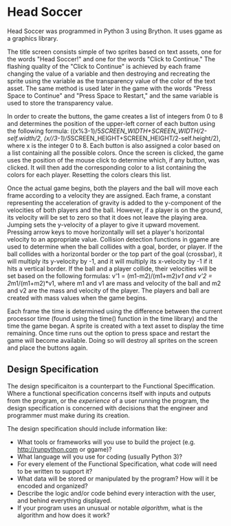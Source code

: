 # Head Soccer
Head Soccer was programmed in Python 3 using Brython.  It uses ggame as a graphics library.

The title screen consists simple of two sprites based on text assets, one for the words "Head Soccer!" and one for the words "Click to Continue."  The flashing quality of the "Click to Continue" is achieved by each frame changing the value of a variable and then destroying and recreating the sprite using the variable as the transparency value of the color of the text asset.  The same method is used later in the game with the words "Press Space to Continue" and "Press Space to Restart," and the same variable is used to store the transparency value.

In order to create the buttons, the game creates a list of integers from 0 to 8 and determines the position of the upper-left corner of each button using the following formula: ((x%3-1)/5*SCREEN_WIDTH+SCREEN_WIDTH/2-self.width/2, (x//3-1)/5*SCREEN_HEIGHT+SCREEN_HEIGHT/2-self.height/2), where x is the integer 0 to 8.  Each button is also assigned a color based on a list containing all the possible colors.  Once the screen is clicked, the game uses the position of the mouse click to determine which, if any button, was clicked.  It will then add the corresponding color to a list containing the colors for each player.  Resetting the colors clears this list.

Once the actual game begins, both the players and the ball will move each frame according to a velocity they are assigned.  Each frame, a constant representing the acceleration of gravity is added to the y-component of the velocities of both players and the ball.  However, if a player is on the ground, its velocity will be set to zero so that it does not leave the playing area.  Jumping sets the y-velocity of a player to give it upward movement.  Pressing arrow keys to move horizontally will set a player's horizontal velocity to an appropriate value.  Collision detection functions in ggame are used to determine when the ball collides with a goal, border, or player.  If the ball collides with a horizontal border or the top part of the goal (crossbar), it will multiply its y-velocity by -1, and it will multiply its x-velocity by -1 if it hits a vertical border.  If the ball and a player collide, their velocities will be set based on the following formulas: v'1 = (m1-m2)/(m1+m2)*v1 and v'2 = 2*m1/(m1+m2)*v1, where m1 and v1 are mass and velocity of the ball and m2 and v2 are the mass and velocity of the player.  The players and ball are created with mass values when the game begins.

Each frame the time is determined using the difference between the current processor time (found using the time() function in the time library) and the time the game began.  A sprite is created with a text asset to display the time remaining.  Once time runs out the option to press space and restart the game will become available.  Doing so will destroy all sprites on the screen and place the buttons again.

## Design Specification

The design specificaiton is a counterpart to the Functional Speciffication. Where a functional specification concerns itself
with inputs and outputs from the program, or the *experience* of a user running the program, the design specification is concerned with decisions that the engineer and programmer must make during its creation.

The design specification should include information like:

* What tools or frameworks will you use to build the project (e.g. http://runpython.com or ggame)?
* What language will you use for coding (usually Python 3)?
* For every element of the Functional Specification, what code will need to be written to support it?
* What data will be stored or manipulated by the program? How will it be encoded and organized?
* Describe the logic and/or code behind every interaction with the user, and behind everything displayed.
* If your program uses an unusual or notable *algorithm*, what is the algorithm and how does it work?
